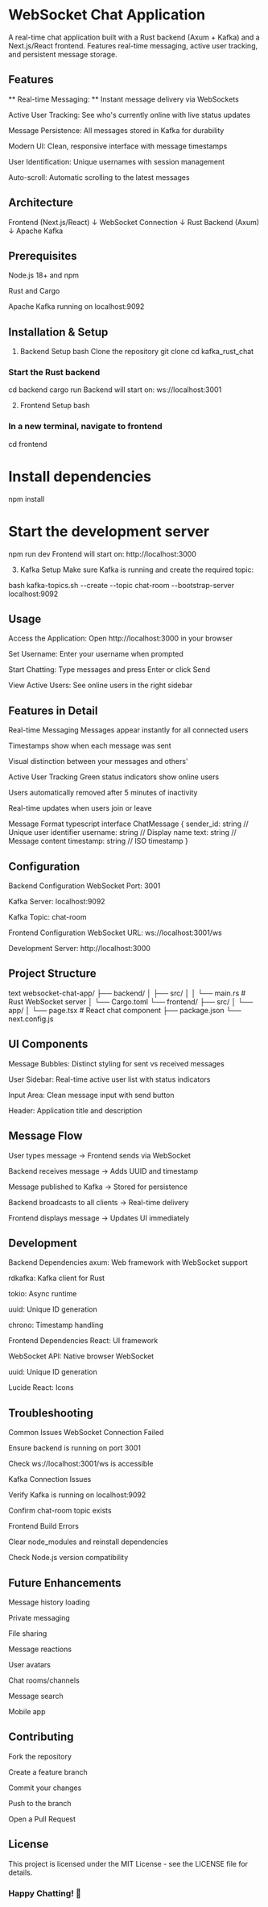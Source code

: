 # WebSocket Chat Application
A real-time chat application built with a Rust backend (Axum + Kafka) and a Next.js/React frontend. Features real-time messaging, active user tracking, and persistent message storage.

## Features
** Real-time Messaging: ** Instant message delivery via WebSockets

Active User Tracking: See who's currently online with live status updates

Message Persistence: All messages stored in Kafka for durability

Modern UI: Clean, responsive interface with message timestamps

User Identification: Unique usernames with session management

Auto-scroll: Automatic scrolling to the latest messages

## Architecture
Frontend (Next.js/React)
        ↓
WebSocket Connection
        ↓
Rust Backend (Axum)
        ↓
Apache Kafka

## Prerequisites
Node.js 18+ and npm

Rust and Cargo

Apache Kafka running on localhost:9092

## Installation & Setup
1. Backend Setup
bash Clone the repository
git clone <repository-url>
cd kafka_rust_chat

### Start the Rust backend
cd backend
cargo run
Backend will start on: ws://localhost:3001

2. Frontend Setup
bash
### In a new terminal, navigate to frontend
cd frontend

# Install dependencies
npm install

# Start the development server
npm run dev
Frontend will start on: http://localhost:3000

3. Kafka Setup
Make sure Kafka is running and create the required topic:

bash
kafka-topics.sh --create --topic chat-room --bootstrap-server localhost:9092

## Usage
Access the Application: Open http://localhost:3000 in your browser

Set Username: Enter your username when prompted

Start Chatting: Type messages and press Enter or click Send

View Active Users: See online users in the right sidebar

## Features in Detail
Real-time Messaging
Messages appear instantly for all connected users

Timestamps show when each message was sent

Visual distinction between your messages and others'

Active User Tracking
Green status indicators show online users

Users automatically removed after 5 minutes of inactivity

Real-time updates when users join or leave

Message Format
typescript
interface ChatMessage {
  sender_id: string    // Unique user identifier
  username: string     // Display name
  text: string        // Message content
  timestamp: string   // ISO timestamp
}
## Configuration
Backend Configuration
WebSocket Port: 3001

Kafka Server: localhost:9092

Kafka Topic: chat-room

Frontend Configuration
WebSocket URL: ws://localhost:3001/ws

Development Server: http://localhost:3000

## Project Structure
text
websocket-chat-app/
├── backend/
│   ├── src/
│   │   └── main.rs          # Rust WebSocket server
│   └── Cargo.toml
└── frontend/
    ├── src/
    │   └── app/
    │       └── page.tsx     # React chat component
    ├── package.json
    └── next.config.js
## UI Components
Message Bubbles: Distinct styling for sent vs received messages

User Sidebar: Real-time active user list with status indicators

Input Area: Clean message input with send button

Header: Application title and description

## Message Flow
User types message → Frontend sends via WebSocket

Backend receives message → Adds UUID and timestamp

Message published to Kafka → Stored for persistence

Backend broadcasts to all clients → Real-time delivery

Frontend displays message → Updates UI immediately

## Development
Backend Dependencies
axum: Web framework with WebSocket support

rdkafka: Kafka client for Rust

tokio: Async runtime

uuid: Unique ID generation

chrono: Timestamp handling

Frontend Dependencies
React: UI framework

WebSocket API: Native browser WebSocket

uuid: Unique ID generation

Lucide React: Icons

## Troubleshooting
Common Issues
WebSocket Connection Failed

Ensure backend is running on port 3001

Check ws://localhost:3001/ws is accessible

Kafka Connection Issues

Verify Kafka is running on localhost:9092

Confirm chat-room topic exists

Frontend Build Errors

Clear node_modules and reinstall dependencies

Check Node.js version compatibility

## Future Enhancements
Message history loading

Private messaging

File sharing

Message reactions

User avatars

Chat rooms/channels

Message search

Mobile app

## Contributing
Fork the repository

Create a feature branch

Commit your changes

Push to the branch

Open a Pull Request

## License
This project is licensed under the MIT License - see the LICENSE file for details.

### Happy Chatting! 🎉

